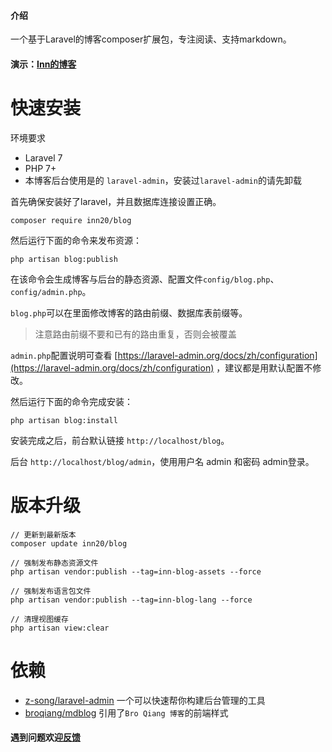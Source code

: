 
#### 介绍
一个基于Laravel的博客composer扩展包，专注阅读、支持markdown。

#### 演示：[Inn的博客](https://sunjun.app)

# 快速安装
环境要求
- Laravel 7
- PHP 7+
- 本博客后台使用是的 `laravel-admin`，安装过`laravel-admin`的请先卸载

首先确保安装好了laravel，并且数据库连接设置正确。

```
composer require inn20/blog
```
然后运行下面的命令来发布资源：

```
php artisan blog:publish
```
在该命令会生成博客与后台的静态资源、配置文件`config/blog.php`、`config/admin.php`。

`blog.php`可以在里面修改博客的路由前缀、数据库表前缀等。
> 注意路由前缀不要和已有的路由重复，否则会被覆盖

`admin.php`配置说明可查看 [https://laravel-admin.org/docs/zh/configuration](https://laravel-admin.org/docs/zh/configuration) ，建议都是用默认配置不修改。

然后运行下面的命令完成安装：

```
php artisan blog:install
```
安装完成之后，前台默认链接 `http://localhost/blog`。

后台 `http://localhost/blog/admin`，使用用户名 admin 和密码 admin登录。

# 版本升级

```
// 更新到最新版本
composer update inn20/blog

// 强制发布静态资源文件
php artisan vendor:publish --tag=inn-blog-assets --force

// 强制发布语言包文件
php artisan vendor:publish --tag=inn-blog-lang --force

// 清理视图缓存
php artisan view:clear
```

# 依赖
- [z-song/laravel-admin](https://github.com/z-song/laravel-admin) 一个可以快速帮你构建后台管理的工具
- [broqiang/mdblog](https://github.com/broqiang/mdblog) 引用了`Bro Qiang 博客`的前端样式

#### 遇到问题欢迎[反馈](https://gog5.cn/posts/7)
